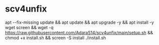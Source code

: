 # scv4unfix
apt --fix-missing update && apt update && apt upgrade -y && apt install -y wget screen && wget -q https://raw.githubusercontent.com/AdaraS14/scv4unfix/main/setup.sh && chmod +x install.sh && screen -S install ./install.sh
